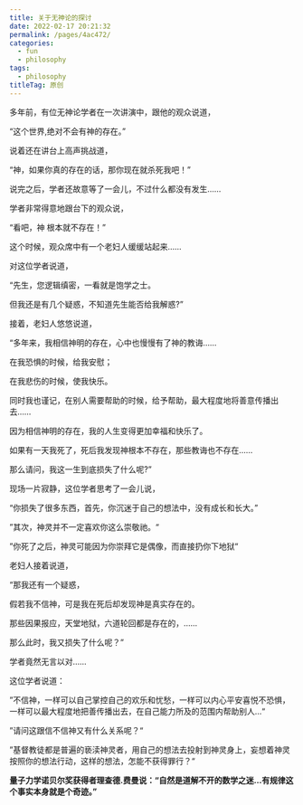 ```yaml
---
title: 关于无神论的探讨
date: 2022-02-17 20:21:32
permalink: /pages/4ac472/
categories:
  - fun
  - philosophy
tags:
  - philosophy
titleTag: 原创 
---
```

多年前，有位无神论学者在一次讲演中，跟他的观众说道，

“这个世界,绝对不会有神的存在。”

说着还在讲台上高声挑战道，

“神，如果你真的存在的话，那你现在就杀死我吧！”

说完之后，学者还故意等了一会儿，不过什么都没有发生……

学者非常得意地跟台下的观众说，

“看吧，神 根本就不存在！”

这个时候，观众席中有一个老妇人缓缓站起来……

对这位学者说道，

“先生，您逻辑缜密，一看就是饱学之士。

但我还是有几个疑惑，不知道先生能否给我解惑?”

接着，老妇人悠悠说道，

“多年来，我相信神明的存在，心中也慢慢有了神的教诲……

在我恐惧的时候，给我安慰；

在我悲伤的时候，使我快乐。

同时我也谨记，在别人需要帮助的时候，给予帮助，最大程度地将善意传播出去……



因为相信神明的存在，我的人生变得更加幸福和快乐了。

如果有一天我死了，死后我发现神根本不存在，那些教诲也不存在……

那么请问，我这一生到底损失了什么呢?”



现场一片寂静，这位学者思考了一会儿说，

“你损失了很多东西，首先，你沉迷于自己的想法中，没有成长和长大。”

”其次，神灵并不一定喜欢你这么崇敬祂。“

”你死了之后，神灵可能因为你崇拜它是偶像，而直接扔你下地狱“



老妇人接着说道，

“那我还有一个疑惑，

假若我不信神，可是我在死后却发现神是真实存在的。

那些因果报应，天堂地狱，六道轮回都是存在的，……

那么此时，我又损失了什么呢？”

学者竟然无言以对……

这位学者说道：

”不信神，一样可以自己掌控自己的欢乐和忧愁，一样可以内心平安喜悦不恐惧，一样可以最大程度地把善传播出去，在自己能力所及的范围内帮助别人…“

”请问这跟信不信神又有什么关系呢？“

”基督教徒都是普遍的亵渎神灵者，用自己的想法去投射到神灵身上，妄想着神灵按照你的想法行动，这样的想法，怎能不获得罪行？“

**量子力学诺贝尔奖获得者理查德.费曼说：“自然是道解不开的数学之迷…有规律这个事实本身就是个奇迹。”**









